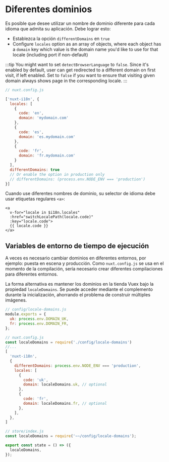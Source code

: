 # Diferentes dominios

Es posible que desee utilizar un nombre de dominio diferente para cada idioma que admita su aplicación. Debe lograr esto:

* Establezca la opción `differentDomains` en `true`
* Configure `locales` option as an array of objects, where each object has a `domain` key which value is the domain name you'd like to use for that locale (including port if non-default)

:::tip
You might want to set `detectBrowserLanguage` to `false`. Since it's enabled by default, user can get redirected to a different domain on first visit, if left enabled. Set to `false` if you want to ensure that visiting given domain always shows page in the corresponding locale.
:::

```js
// nuxt.config.js

['nuxt-i18n', {
  locales: [
    {
      code: 'en',
      domain: 'mydomain.com'
    },
    {
      code: 'es',
      domain: 'es.mydomain.com'
    },
    {
      code: 'fr',
      domain: 'fr.mydomain.com'
    }
  ],
  differentDomains: true
  // Or enable the option in production only
  // differentDomains: (process.env.NODE_ENV === 'production')
}]
```

Cuando use diferentes nombres de dominio, su selector de idioma debe usar etiquetas regulares `<a>`:

```vue
<a
  v-for="locale in $i18n.locales"
  :href="switchLocalePath(locale.code)"
  :key="locale.code">
  {{ locale.code }}
</a>
```

## Variables de entorno de tiempo de ejecución

A veces es necesario cambiar dominios en diferentes entornos, por ejemplo: puesta en escena y producción. 
Como `nuxt.config.js` se usa en el momento de la compilación, sería necesario crear diferentes compilaciones para diferentes entornos.

La forma alternativa es mantener los dominios en la tienda Vuex bajo la propiedad `localeDomains`. Se puede acceder mediante el complemento
durante la inicialización, ahorrando el problema de construir múltiples imágenes.

```js
// config/locale-domains.js
module.exports = {
  uk: process.env.DOMAIN_UK,
  fr: process.env.DOMAIN_FR,
};
```

```js
// nuxt.config.js
const localeDomains = require('./config/locale-domains')
//...
[
  'nuxt-i18n',
  {
    differentDomains: process.env.NODE_ENV === 'production',
    locales: [
      {
        code: 'uk',
        domain: localeDomains.uk, // optional
      },
      {
        code: 'fr',
        domain: localeDomains.fr, // optional
      },
    ],
  },
]
```

```js
// store/index.js
const localeDomains = require('~~/config/locale-domains');

export const state = () => ({
  localeDomains,
});
```
